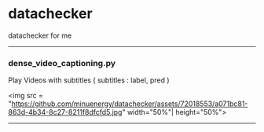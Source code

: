 # datachecker
datachecker for me

---
###  dense_video_captioning.py

Play Videos with subtitles ( subtitles : label, pred ) 


<img src = "https://github.com/minuenergy/datachecker/assets/72018553/a071bc81-863d-4b34-8c27-8211f8dfcfd5.jpg" width="50%"| height="50%"> 


---
